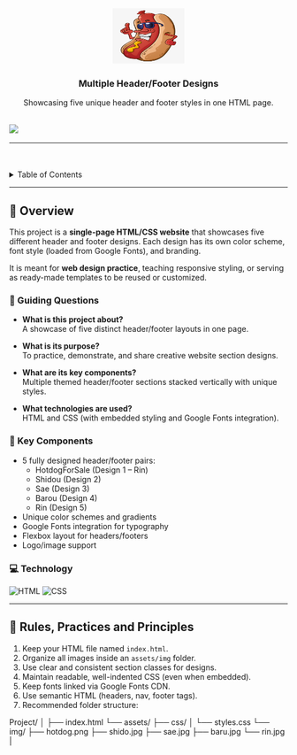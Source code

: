 <a name="readme-top"></a>

<br/>

<br />
<div align="center">
  <a href="https://github.com/yourusername/">
    <!-- TODO: Add your own logo or banner if you want -->
    <img src="./assets/img/hotdog.png" alt="HotdogForSale Logo" width="130" height="100">
  </a>
  <h3 align="center">Multiple Header/Footer Designs</h3>
</div>

<div align="center">
  Showcasing five unique header and footer styles in one HTML page.
</div>

<br />

<!-- TODO: Change the yourusername and your-repo-name accordingly -->
![](https://visit-counter.vercel.app/counter.png?page=yourusername/your-repo-name)

---

<br />
<br />

<details>
  <summary>Table of Contents</summary>
  <ol>
    <li>
      <a href="#overview">Overview</a>
      <ol>
        <li><a href="#key-components">Key Components</a></li>
        <li><a href="#technology">Technology</a></li>
      </ol>
    </li>
    <li><a href="#rules-practices-and-principles">Rules, Practices and Principles</a></li>
    <li><a href="#resources">Resources</a></li>
  </ol>
</details>

---

## 🧠 Overview

This project is a **single-page HTML/CSS website** that showcases five different header and footer designs. Each design has its own color scheme, font style (loaded from Google Fonts), and branding.  

It is meant for **web design practice**, teaching responsive styling, or serving as ready-made templates to be reused or customized.

### 🎯 Guiding Questions

- **What is this project about?**  
  A showcase of five distinct header/footer layouts in one page.

- **What is its purpose?**  
  To practice, demonstrate, and share creative website section designs.

- **What are its key components?**  
  Multiple themed header/footer sections stacked vertically with unique styles.

- **What technologies are used?**  
  HTML and CSS (with embedded styling and Google Fonts integration).

### 🧩 Key Components

- 5 fully designed header/footer pairs:
  - HotdogForSale (Design 1 – Rin)
  - Shidou (Design 2)
  - Sae (Design 3)
  - Barou (Design 4)
  - Rin (Design 5)
- Unique color schemes and gradients
- Google Fonts integration for typography
- Flexbox layout for headers/footers
- Logo/image support

### 💻 Technology

![HTML](https://img.shields.io/badge/HTML-E34F26?style=for-the-badge&logo=html5&logoColor=white)
![CSS](https://img.shields.io/badge/CSS-1572B6?style=for-the-badge&logo=css3&logoColor=white)

---

## 📏 Rules, Practices and Principles

1. Keep your HTML file named `index.html`.
2. Organize all images inside an `assets/img` folder.
3. Use clear and consistent section classes for designs.
4. Maintain readable, well-indented CSS (even when embedded).
5. Keep fonts linked via Google Fonts CDN.
6. Use semantic HTML (headers, nav, footer tags).
7. Recommended folder structure:

Project/
│
├── index.html
└── assets/
    ├── css/
    │   └── styles.css
    └── img/
        ├── hotdog.png
        ├── shido.jpg
        ├── sae.jpg
        ├── baru.jpg
        └── rin.jpg
                                  |
